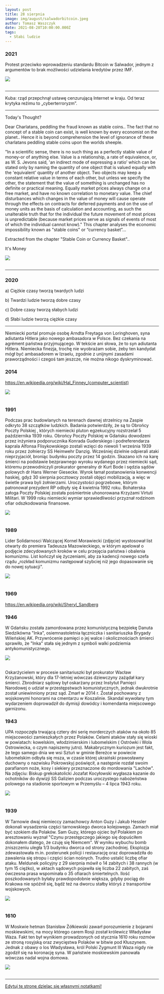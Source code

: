 ```yaml
---
layout: post
title: 28 sierpnia
image: img/august/salwadorbitcoin.jpeg
author: Tomasz Waszczyk
date: 2021-08-28T10:00:00.000Z
tags:
  - Słabi ludzie
---
```


### 2021

Protest przeciwko wprowadzeniu standardu Bitcoin w Salwador, jednym z argumentów to brak możliwości udzielania kredytów przez IMF.

<img src="./img/august/salwadorbitcoin.jpeg"><br><br>

---

Kuba: rząd przepchnął ustawę cenzurującą Internet w kraju. Od teraz krytyka reżimu to „cyberterroryzm”.

---

Today's Thought?

Dear Charlatans, peddling the fraud known as stable coins..
The fact that no concept of a stable coin can exist, is well known by every economist on the planet..
Hence it is beyond comprehension the level of ignorance of these charlatans peddling stable coins upon the worlds sheeple.

"In a scientific sense, there is no such thing as a perfectly stable value of money-or of anything else. Value is a relationship, a rate of equivalence, or, as W. S. Jevons said, 'an indirect mode of expressing a ratio’ which can be stated only by naming the quantity of one object that is valued equally with the 'equivalent' quantity of another object. Two objects may keep a constant relative value in terms of each other, but unless we specify the other, the statement that the value of something is unchanged has no definite or practical meaning. Equally market prices always change on a free market, and have no known correlation to monetary value. The chief disturbances which changes in the value of money will cause operate through the effects on contracts for deferred payments and on the use of money units as the basis of calculation and accounting, as such the unalterable truth that for the individual the future movement of most prices is unpredictable (because market prices serve as signals of events of most of which the individual cannot know)."
This chapter analyses the economic impossibility known as "stable coins" or “currency basket”...

Extracted from the chapter "Stable Coin or Currency Basket"..

It's Money

<img src="./img/august/currencywar.jpeg"><br><br>

---

### 2020

a) Ciężkie czasy tworzą twardych ludzi

b) Twardzi ludzie tworzą dobre czasy

c) Dobre czasy tworzą słabych ludzi

d) Słabi ludzie tworzą ciężkie czasy

---

Niemiecki portal promuje osobę Arndta Freytaga von Loringhoven, syna adiutanta Hitlera jako nowego ambasadora w Polsce. Bez czekania na agrément państwa przyjmującego. W tekście ani słowa, że to syn adiutanta Hitlera. Niemiecka finezja, trochę nie wyobrażam sobie, żeby ten kandydat mógł być ambasadorem w Izraelu, zgodnie z unijnymi zasadami praworządności i czegoś tam jeszcze, nie można nikogo dyskryminować.

### 2014

https://en.wikipedia.org/wiki/Hal_Finney_(computer_scientist)

<img src="./img/august/fineybanks.png"><br><br>

### 1991

Podczas prac budowlanych na terenach dawnej strzelnicy na Zaspie odkryto 38 szczątków ludzkich. Badania potwierdziły, że są to Obrońcy Poczty Polskiej , których niemiecki pluton egzekucyjny rozstrzelał 5 października 1939 roku. Obrońcy Poczty Polskiej w Gdańsku dowodzeni przez inżyniera podporucznika Konrada Guderskiego i podreferendarza kaprala Alfonsa Flisykowskiego zostali  wzięci do niewoli 1 września 1939 roku przez żołnierzy SS Heimwehr Danzig. Wcześniej dzielnie odpierali ataki nieprzyjaciół, broniąc budynku poczty przez 14 godzin. Skazano ich na karę śmierci na podstawie bezprawnego wyroku wydanego przez niemiecki sąd, któremu przewodniczyli prokurator generalny dr Kurt Bode i sędzia sądów polowych dr Hans Werner Giesecke. Wyrok łamał postanowienia konwencji haskiej, gdyż 30 sierpnia pocztowcy zostali objęci mobilizacją, a więc w świetle prawa byli żołnierzami. Uroczystości pogrzebowe, którym patronował prezydent RP odbyły się 4 kwietnia 1992 roku. Bohaterska załoga Poczty Polskiej została pośmiertnie uhonorowana Krzyżami Virtuti Militari. W 1999 roku niemiecki wymiar sprawiedliwości przyznał rodzinom ofiar odszkodowania finansowe.

<img src="./img/august/obrony-poczty.jpg"><br><br>

### 1989

Lider Solidarnosci Walczącej Kornel Morawiecki (zdjęcie) wystosował list otwarty do premiera Tadeusza Mazowieckiego, w którym apelował o podjęcie zdecydowanych kroków w celu przejęcia państwa i obalenia komunizmu. List kończył się życzeniami, aby za kadencji nowego szefa rządu „rozkład komunizmu następował szybciej niż jego dopasowanie się do nowej sytuacji".

<img src="./img/august/morawiecki.jpg"><br><br>

### 1969

https://en.wikipedia.org/wiki/Sheryl_Sandberg

### 1946

W Gdańsku została zamordowana przez komunistyczną bezpiekę Danuta Siedzikówna "Inka", osiemnastoletnia łączniczka i sanitariuszka Brygady Wileńskiej AK. Przywrócenie pamięci o jej walce i okolicznościach śmierci sprawiło, że "Inka" stała się jednym z symboli walki podziemia antykomunistycznego.

<img src="./img/august/inka2.jpg"><br><br>

Oskarżycielem w procesie sanitariuszki był prokurator Wacław Krzyżanowski, który dla 17-letniej wówczas dziewczyny zażądał kary śmierci. Zbrodniarz sądowy był oskarżany przez Instytut Pamięci Narodowej o udział w przestępstwach komunistycznych, jednak dwukrotnie został uniewinniony przez sąd. Zmarł w 2014 r. Został pochowany z wojskowymi honorami na cmentarzu w Koszalinie. Skandal wywołany tym wydarzeniem doprowadził do dymisji dowódcy i komendanta miejscowego garnizonu.

### 1943

UPA rozpoczęła trwającą cztery dni serię morderczych ataków na około 85 miejscowości zamieszkałych przez Polaków. Celami ataków stały się wioski w powiatach: kowelskim, włodzimierskim i lubomelskim ( Ostrówki i Wola Ostrowiecka, o czym napiszemy jutro). 
Makabrycznym kuriozum jest fakt, że tego samego dnia we wsi Sztuń w gminie Bereżce w powiecie lubomelskim odbyła się msza, w czasie której ukraiński prawosławny duchowny o nazwisku Pokrowskyj poświęcił, a następnie rozdał swoim parafianom noże, kosy i siekiery przeznaczone do mordowania "Lachów".
Na zdjęciu: Biskup grekokatolicki Jozafat Kocyłowski wygłasza kazanie do ochotników do dywizji SS Galizien podczas uroczystego nabożeństwa polowego na stadionie sportowym w Przemyślu – 4 lipca 1943 roku.

<img src="./img/august/upa.jpg"><br><br>

### 1939

W Tarnowie dwaj niemieccy zamachowcy Anton Guzy i Jakub Hessler dokonali wysadzenia części tarnowskiego dworca kolejowego.
Zamach miał być szokiem dla Polaków. Sam Guzy, którego ojciec był Polakiem po aresztowaniu wyznał "Czynu przestępczego jakiego się dopuściłem dokonałem dlatego, że czuję się Niemcem".
W wyniku wybuchu bomb zniszczeniu uległa 1/3 budynku dworca od strony zachodniej. Eksplozja zdewastowała m.in. posterunek policji i restaurację oraz doprowadziła do zawalenia się stropu i części ścian nośnych. Trudno ustalić liczbę ofiar ataku. Meldunek policyjny z 29 sierpnia mówił o 14 zabitych i 38 rannych (w tym 15 ciężko), w aktach sądowych pojawiła się liczba 22 zabitych, zaś ówczesna prasa wspominała o 35 ofiarach śmiertelnych. Ilość poszkodowanych byłaby prawdopodobnie większa, gdyby pociąg do Krakowa nie spóźnił się, bądź też na dworcu stałby któryś z transportów wojskowych.

<img src="./img/august/tarnow.jpg"><br><br>

### 1610

W Moskwie hetman Stanisław Żółkiewski zawarł porozumienie z bojarami moskiewskimi, na mocy którego carem Rosji został królewicz Władysław Waza.
Fakt ten był wynikiem prowadzonych od stycznia 1610 roku rozmów ze stroną rosyjską oraz zwycięstwa Polaków w bitwie pod Kłuszynem.
Jednak z obawy o los Władysława, król Polski Zygmunt III Waza nigdy nie zgodził się na koronację syna. W państwie moskiewskim panowała wówczas nadal wojna domowa.

<img src="./img/august/zolkiewski.jpg"><br><br>

---

<a href="https://github.com/TomaszWaszczyk/historia.waszczyk.com/edit/master/src/content/august-28.md" target="_blank">Edytuj tę stronę dzieląc się własnymi notatkami!</a>
